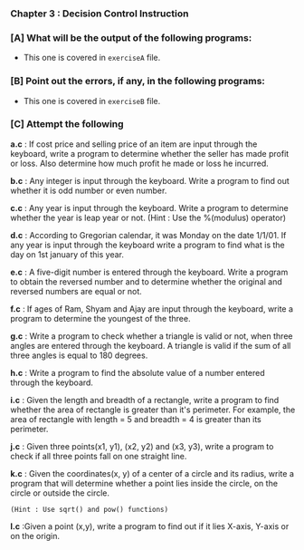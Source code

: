 
### Chapter 3  :  Decision Control Instruction

### [A] What will be the output of the following programs:

- This one is covered in `exerciseA` file.

### [B] Point out the errors, if any, in the following programs:

- This one is covered in `exerciseB` file.  

### [C] Attempt the following

**a.c** : If cost price and selling price of an item are input through the keyboard, write a program to determine whether the seller 
has made profit or loss. Also determine how much profit he made or loss he incurred.

**b.c** : Any integer is input through the keyboard. Write a program to find out whether it is odd number or even number.
           
**c.c** : Any year is input through the keyboard. Write a program to determine whether the year is leap year or not.
    	(Hint : Use the %(modulus) operator)

**d.c** : According to Gregorian calendar, it was Monday on the date 1/1/01. If any year is input through the keyboard
write a program to find what is the day on 1st january of this year.

**e.c** : A five-digit number is entered through the keyboard. Write a program to obtain the reversed number and to determine 
whether the original and reversed numbers are equal or not.
 
**f.c** : If ages of Ram, Shyam and Ajay are input through the keyboard, write a program to determine the youngest of the three.

**g.c** : Write a program to check whether a triangle is valid or not, when three angles are entered through the keyboard. A 
triangle is valid if the sum of all three angles is equal to 180 degrees.

**h.c** : Write a program to find the absolute value of a number entered through the keyboard.

**i.c** : Given the length and breadth of a rectangle, write a program to find whether the area of rectangle is greater than it's perimeter. 
For example, the area of rectangle with length = 5 and breadth = 4 is greater than its perimeter.

**j.c** : Given three points(x1, y1), (x2, y2) and (x3, y3), write a program to check if all three points fall on one straight line.

**k.c** : Given the coordinates(x, y) of a center of a circle and its radius, write a program that will determine whether a point lies 
inside the circle, on the circle or outside the circle. 

	(Hint : Use sqrt() and pow() functions)

**l.c** :Given a point (x,y), write a program to find out if it lies X-axis, Y-axis or on the origin.
